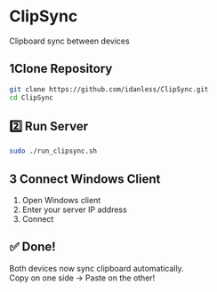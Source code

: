 #  ClipSync

Clipboard sync between devices

## 1️Clone Repository

```bash
git clone https://github.com/idanless/ClipSync.git
cd ClipSync
```

## 2️⃣ Run Server

```bash
sudo ./run_clipsync.sh
```

## 3️ Connect Windows Client

1. Open Windows client
2. Enter your server IP address
3. Connect

## ✅ Done!

Both devices now sync clipboard automatically.  
Copy on one side → Paste on the other!
